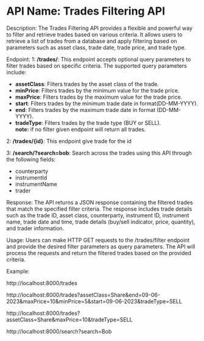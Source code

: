 # API Name: Trades Filtering API
Description: The Trades Filtering API provides a flexible and powerful way to filter and retrieve trades based on various criteria. It allows users to retrieve a list of trades from a database and apply filtering based on parameters such as asset class, trade date, trade price, and trade type.


Endpoint:
1: __/trades/__: This endpoint accepts optional query parameters to filter trades based on specific criteria. The supported query parameters include: <br/>
* __assetClass__: Filters trades by the asset class of the trade.  <br/>
* __minPrice__: Filters trades by the minimum value for the trade price.  <br/>
* __maxPrice__: Filters trades by the maximum value for the trade price.  <br/>
* __start__: Filters trades by the minimum trade date in format(DD-MM-YYYY).  <br/>
* __end__: Filters trades by the maximum trade date in format (DD-MM-YYYY).  <br/>
* __tradeType__: Filters trades by the trade type (BUY or SELL).  <br/>
**note:** if no filter given endpoint will return all trades.

2: __/trades/{id}__: This endpoint give trade for the id

3: __/search/?search=bob__: Search across the trades using this API through the following fields: <br/>
* counterparty <br/>
* instrumentId <br/>
* instrumentName <br/>
* trader <br/>

Response:
The API returns a JSON response containing the filtered trades that match the specified filter criteria. The response includes trade details such as the trade ID, asset class, counterparty, instrument ID, instrument name, trade date and time, trade details (buy/sell indicator, price, quantity), and trader information.

Usage:
Users can make HTTP GET requests to the /trades/filter endpoint and provide the desired filter parameters as query parameters. The API will process the requests and return the filtered trades based on the provided criteria.

Example:

http://localhost:8000/trades

http://localhost:8000/trades?assetClass=Share&end=09-06-2023&maxPrice=10&minPrice=5&start=09-06-2023&tradeType=SELL

http://localhost:8000/trades?assetClass=Share&maxPrice=10&tradeType=SELL

http://localhost:8000/search?search=Bob

